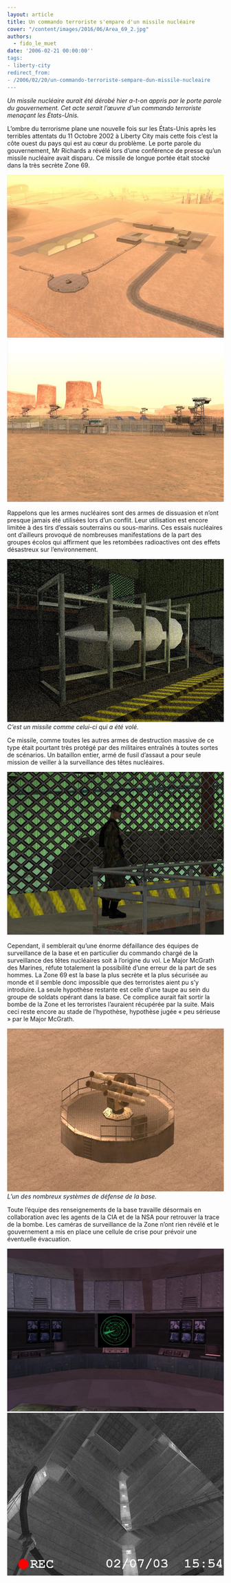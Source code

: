 ```yaml
---
layout: article
title: Un commando terroriste s'empare d'un missile nucléaire
cover: "/content/images/2016/06/Area_69_2.jpg"
authors:
  - fido_le_muet
date: '2006-02-21 00:00:00''
tags:
- liberty-city
redirect_from:
- /2006/02/20/un-commando-terroriste-sempare-dun-missile-nucleaire
---
```


_Un missile nucléaire aurait été dérobé hier a-t-on appris par le porte parole du gouvernement. Cet acte serait l’œuvre d'un commando terroriste menaçant les États-Unis._

L’ombre du terrorisme plane une nouvelle fois sur les États-Unis après les terribles attentats du 11 Octobre 2002 à Liberty City mais cette fois c’est la côte ouest du pays qui est au cœur du problème. Le porte parole du gouvernement, Mr Richards a révélé lors d’une conférence de presse qu’un missile nucléaire avait disparu. Ce missile de longue portée était stocké dans la très secrète Zone 69.

![](/content/images/2005/01/Area_69_1.jpg)
![](/content/images/2005/01/Area_69_3.jpg)

Rappelons que les armes nucléaires sont des armes de dissuasion et n’ont presque jamais été utilisées lors d’un conflit. Leur utilisation est encore limitée à des tirs d’essais souterrains ou sous-marins. Ces essais nucléaires ont d’ailleurs provoqué de nombreuses manifestations de la part des groupes écolos qui affirment que les retombées radioactives ont des effets désastreux sur l’environnement.

![C’est un missile comme celui-ci qui a été volé.](/content/images/2005/01/Area_69_Missile.jpg)
_C’est un missile comme celui-ci qui a été volé._

Ce missile, comme toutes les autres armes de destruction massive de ce type était pourtant très protégé par des militaires entraînés à toutes sortes de scénarios. Un bataillon entier, armé de fusil d’assaut a pour seule mission de veiller à la surveillance des têtes nucléaires.

![](/content/images/2005/01/Area_69_Soldat.jpg)

Cependant, il semblerait qu’une énorme défaillance des équipes de surveillance de la base et en particulier du commando chargé de la surveillance des têtes nucléaires soit à l’origine du vol. Le Major McGrath des Marines, réfute totalement la possibilité d’une erreur de la part de ses hommes. La Zone 69 est la base la plus secrète et la plus sécurisée au monde et il semble donc impossible que des terroristes aient pu s’y introduire. La seule hypothèse restante est celle d’une taupe au sein du groupe de soldats opérant dans la base. Ce complice aurait fait sortir la bombe de la Zone et les terroristes l’auraient récupérée par la suite. Mais ceci reste encore au stade de l’hypothèse, hypothèse jugée « peu sérieuse » par le Major McGrath.

![L’un des nombreux systèmes de défense de la base.](/content/images/2005/01/Area_69_SAM.jpg)
_L’un des nombreux systèmes de défense de la base._

Toute l’équipe des renseignements de la base travaille désormais en collaboration avec les agents de la CIA et de la NSA pour retrouver la trace de la bombe. Les caméras de surveillance de la Zone n’ont rien révélé et le gouvernement a mis en place une cellule de crise pour prévoir une éventuelle évacuation.

![](/content/images/2005/01/Area_69_Radar.jpg)
![](/content/images/2005/01/Area_69_Silo.jpg)
